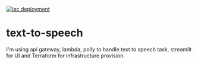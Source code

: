 [![iac deployment](https://github.com/Phatcm/text-to-speech/actions/workflows/deploy.yml/badge.svg?branch=master)](https://github.com/Phatcm/text-to-speech/actions/workflows/deploy.yml)

# text-to-speech
I'm using api gateway, lambda, polly to handle text to speech task, streamlit for UI and Terraform for infrastructure provision.

